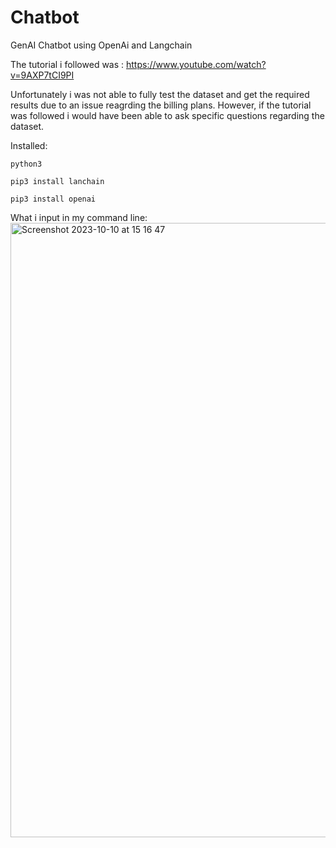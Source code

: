 # Chatbot
GenAI Chatbot using OpenAi and Langchain

The tutorial i followed was : https://www.youtube.com/watch?v=9AXP7tCI9PI

Unfortunately i was not able to fully test the dataset and get the required results due to an issue reagrding the billing plans. 
However, if the tutorial was followed i would have been able to ask specific questions regarding the dataset.

Installed: 
```
python3 
```
```
pip3 install lanchain 
```
```
pip3 install openai 
```
What i input in my command line:
<img width="983" alt="Screenshot 2023-10-10 at 15 16 47" src="https://github.com/IshaUp/Chatbot/assets/128623862/5bb52e53-eb93-4cca-91e6-27ddf93023fc">


